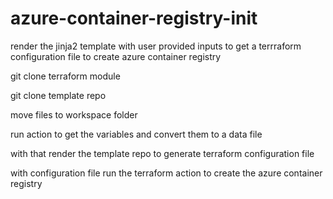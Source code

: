 # azure-container-registry-init
render the jinja2 template with user provided inputs to get a terrraform configuration file to create azure container registry


git clone terraform module

git clone template repo

move files to workspace folder

run action to get the variables and convert them to a data file

with that render the template repo to generate terraform configuration file

with configuration file run the terraform action to create the azure container registry


